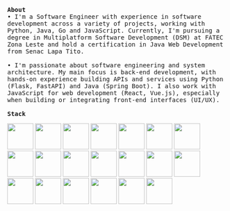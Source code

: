 <p>
  <samp>
    <strong>About</strong><br>
    • I'm a Software Engineer with experience in software development across a variety of projects, working with Python, Java, Go and JavaScript. Currently, I'm pursuing a degree in Multiplatform Software Development (DSM) at FATEC Zona Leste and hold a certification in Java Web Development from Senac Lapa Tito.<br>
    <br>
    • I'm passionate about software engineering and system architecture. My main focus is back-end development, with hands-on experience building APIs and services using Python (Flask, FastAPI) and Java (Spring Boot). I also work with JavaScript for web development (React, Vue.js), especially when building or integrating front-end interfaces (UI/UX).<br>
    <br>
    <strong>Stack</strong><br>
    <div>
            <img width="60px" src="https://cdn.jsdelivr.net/gh/devicons/devicon@latest/icons/python/python-original.svg" />
            <img width="60px" src="https://cdn.jsdelivr.net/gh/devicons/devicon@latest/icons/java/java-original.svg" />
            <img width="60px" src="https://cdn.jsdelivr.net/gh/devicons/devicon@latest/icons/go/go-original.svg" />
            <img width="60px" src="https://cdn.jsdelivr.net/gh/devicons/devicon@latest/icons/javascript/javascript-original.svg" />
            <img width="60px" src="https://cdn.jsdelivr.net/gh/devicons/devicon@latest/icons/flask/flask-original.svg" />
            <img width="60px" src="https://cdn.jsdelivr.net/gh/devicons/devicon@latest/icons/fastapi/fastapi-original.svg" />
            <img width="60px" src="https://cdn.jsdelivr.net/gh/devicons/devicon@latest/icons/spring/spring-original.svg" />
            <img width="60px" src="https://cdn.jsdelivr.net/gh/devicons/devicon@latest/icons/rabbitmq/rabbitmq-original.svg" />
            <img width="60px" src="https://cdn.jsdelivr.net/gh/devicons/devicon@latest/icons/jquery/jquery-original.svg" />
            <img width="60px" src="https://cdn.jsdelivr.net/gh/devicons/devicon@latest/icons/react/react-original.svg" />
            <img width="60px" src="https://cdn.jsdelivr.net/gh/devicons/devicon@latest/icons/vuejs/vuejs-original.svg" />
            <img width="60px" src="https://cdn.jsdelivr.net/gh/devicons/devicon@latest/icons/tailwindcss/tailwindcss-original.svg" />
            <img width="60px" src="https://cdn.jsdelivr.net/gh/devicons/devicon@latest/icons/amazonwebservices/amazonwebservices-original-wordmark.svg" />
            <img width="60px" src="https://cdn.jsdelivr.net/gh/devicons/devicon@latest/icons/docker/docker-original.svg" />
            <img width="60px" src="https://cdn.jsdelivr.net/gh/devicons/devicon@latest/icons/circleci/circleci-plain.svg" />
            <img width="60px" src="https://cdn.jsdelivr.net/gh/devicons/devicon@latest/icons/redis/redis-original.svg" />
            <img width="60px" src="https://cdn.jsdelivr.net/gh/devicons/devicon@latest/icons/mysql/mysql-original.svg" />
            <img width="60px" src="https://cdn.jsdelivr.net/gh/devicons/devicon@latest/icons/mongodb/mongodb-original.svg" />
            <img width="60px" src="https://cdn.jsdelivr.net/gh/devicons/devicon@latest/icons/git/git-original.svg" />
            <img width="60px" src="https://cdn.jsdelivr.net/gh/devicons/devicon@latest/icons/linux/linux-original.svg" />
    </div>
    <br>
  </samp>
</p>


